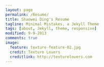 ```yaml
---
layout: page
permalink: /Resume/
title: Shaowei Ding's Resume
tagline: Minimal Mistakes, a Jekyll Theme
tags: [about, Jekyll, theme, responsive]
modified: 9-9-2013
comments: true
image:
  feature: texture-feature-02.jpg
  credit: Texture Lovers
  creditlink: http://texturelovers.com
---
```


